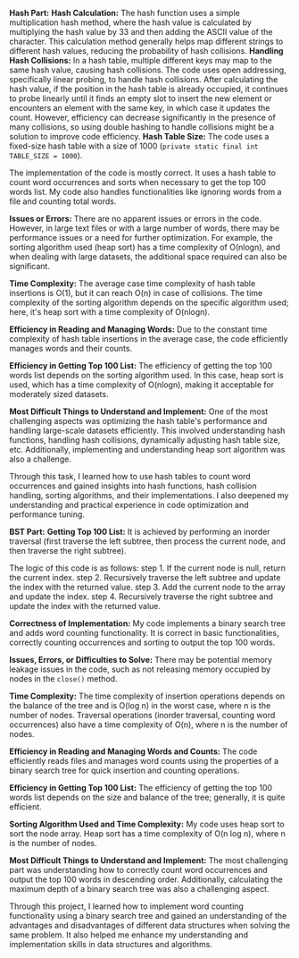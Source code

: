 **Hash Part:**
**Hash Calculation:** The hash function uses a simple multiplication hash method, where the hash value is calculated by multiplying the hash value by 33 and then adding the ASCII value of the character. This calculation method generally helps map different strings to different hash values, reducing the probability of hash collisions.
**Handling Hash Collisions:** In a hash table, multiple different keys may map to the same hash value, causing hash collisions. The code uses open addressing, specifically linear probing, to handle hash collisions. After calculating the hash value, if the position in the hash table is already occupied, it continues to probe linearly until it finds an empty slot to insert the new element or encounters an element with the same key, in which case it updates the count. However, efficiency can decrease significantly in the presence of many collisions, so using double hashing to handle collisions might be a solution to improve code efficiency.
**Hash Table Size:** The code uses a fixed-size hash table with a size of 1000 (`private static final int TABLE_SIZE = 1000`).

The implementation of the code is mostly correct. It uses a hash table to count word occurrences and sorts when necessary to get the top 100 words list. My code also handles functionalities like ignoring words from a file and counting total words.

**Issues or Errors:** There are no apparent issues or errors in the code. However, in large text files or with a large number of words, there may be performance issues or a need for further optimization. For example, the sorting algorithm used (heap sort) has a time complexity of O(nlogn), and when dealing with large datasets, the additional space required can also be significant.

**Time Complexity:** The average case time complexity of hash table insertions is O(1), but it can reach O(n) in case of collisions. The time complexity of the sorting algorithm depends on the specific algorithm used; here, it's heap sort with a time complexity of O(nlogn).

**Efficiency in Reading and Managing Words:** Due to the constant time complexity of hash table insertions in the average case, the code efficiently manages words and their counts.

**Efficiency in Getting Top 100 List:** The efficiency of getting the top 100 words list depends on the sorting algorithm used. In this case, heap sort is used, which has a time complexity of O(nlogn), making it acceptable for moderately sized datasets.

**Most Difficult Things to Understand and Implement:** One of the most challenging aspects was optimizing the hash table's performance and handling large-scale datasets efficiently. This involved understanding hash functions, handling hash collisions, dynamically adjusting hash table size, etc. Additionally, implementing and understanding heap sort algorithm was also a challenge.

Through this task, I learned how to use hash tables to count word occurrences and gained insights into hash functions, hash collision handling, sorting algorithms, and their implementations. I also deepened my understanding and practical experience in code optimization and performance tuning.

**BST Part:**
**Getting Top 100 List:** It is achieved by performing an inorder traversal (first traverse the left subtree, then process the current node, and then traverse the right subtree).

The logic of this code is as follows:
step 1. If the current node is null, return the current index.
step 2. Recursively traverse the left subtree and update the index with the returned value.
step 3. Add the current node to the array and update the index.
step 4. Recursively traverse the right subtree and update the index with the returned value.

**Correctness of Implementation:** My code implements a binary search tree and adds word counting functionality. It is correct in basic functionalities, correctly counting occurrences and sorting to output the top 100 words.

**Issues, Errors, or Difficulties to Solve:** There may be potential memory leakage issues in the code, such as not releasing memory occupied by nodes in the `close()` method.

**Time Complexity:** The time complexity of insertion operations depends on the balance of the tree and is O(log n) in the worst case, where n is the number of nodes. Traversal operations (inorder traversal, counting word occurrences) also have a time complexity of O(n), where n is the number of nodes.

**Efficiency in Reading and Managing Words and Counts:** The code efficiently reads files and manages word counts using the properties of a binary search tree for quick insertion and counting operations.

**Efficiency in Getting Top 100 List:** The efficiency of getting the top 100 words list depends on the size and balance of the tree; generally, it is quite efficient.

**Sorting Algorithm Used and Time Complexity:** My code uses heap sort to sort the node array. Heap sort has a time complexity of O(n log n), where n is the number of nodes.

**Most Difficult Things to Understand and Implement:** The most challenging part was understanding how to correctly count word occurrences and output the top 100 words in descending order. Additionally, calculating the maximum depth of a binary search tree was also a challenging aspect.

Through this project, I learned how to implement word counting functionality using a binary search tree and gained an understanding of the advantages and disadvantages of different data structures when solving the same problem. It also helped me enhance my understanding and implementation skills in data structures and algorithms.
